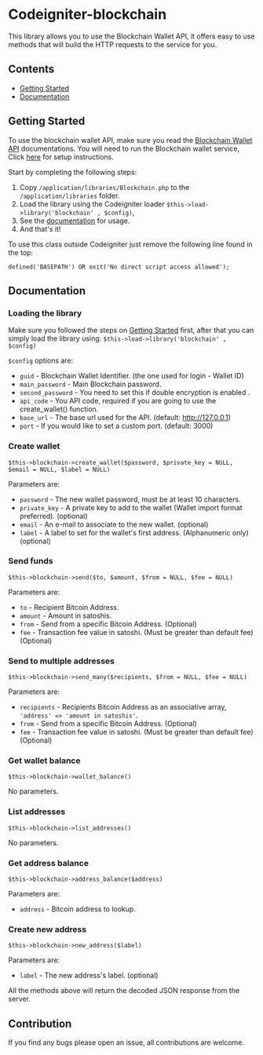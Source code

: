 # Codeigniter-blockchain
This library allows you to use the Blockchain Wallet API, it offers easy to use methods
that will build the HTTP requests to the service for you.
## Contents

  * [Getting Started](#getting-started)
  * [Documentation](#documentation)
  
 ## Getting Started

To use the blockchain wallet API, make sure you read the [Blockchain Wallet API](https://blockchain.info/api/blockchain_wallet_api) documentations.
You will need to run the Blockchain wallet service, Click [here](https://github.com/blockchain/service-my-wallet-v3) for setup instructions.

Start by completing the following steps:

  1. Copy `/application/libraries/Blockchain.php` to the `/application/libraries` folder.
  2. Load the library using the Codeigniter loader `$this->load->library('blockchain' , $config)`, 
  3. See the [documentation](#documentation) for usage.
  4. And that's it!
	
To use this class outside Codeigniter just remove the following line found in the top:

`defined('BASEPATH') OR exit('No direct script access allowed');`

 ## Documentation
  ### Loading the library
Make sure you followed the steps on [Getting Started](#getting-started) first, after that you can simply load the library using:
`$this->load->library('blockchain' , $config)`

`$config` options are:
  * `guid` - Blockchain Wallet Identifier. (the one used for login - Wallet ID)
  * `main_password` - Main Blockchain password.
  * `second_password` - You need to set this if double encryption is enabled .
  * `api_code` - You API code, required if you are going to use the create_wallet() function.
  * `base_url` - The base url used for the API. (default: http://127.0.0.1)
  * `port` - If you would like to set a custom port. (default: 3000)
  
  ### Create wallet
`$this->blockchain->create_wallet($password, $private_key = NULL, $email = NULL, $label = NULL)`

Parameters are:
  * `password` - The new wallet password, must be at least 10 characters.
  * `private_key` - A private key to add to the wallet (Wallet import format preferred). (optional)
  * `email` - An e-mail to associate to the new wallet. (optional)
  * `label` - A label to set for the wallet's first address. (Alphanumeric only) (optional)
 
  ### Send funds
`$this->blockchain->send($to, $amount, $from = NULL, $fee = NULL)`

Parameters are:
  * `to` - Recipient Bitcoin Address.
  * `amount` - Amount in satoshis.
  * `from` - Send from a specific Bitcoin Address. (Optional)
  * `fee` - Transaction fee value in satoshi. (Must be greater than default fee) (Optional)
  
  ### Send to multiple addresses
`$this->blockchain->send_many($recipients, $from = NULL, $fee = NULL)`
 
 Parameters are:
  * `recipients` - Recipients Bitcoin Address as an associative array, `'address' => 'amount in satoshis'`.
  * `from` - Send from a specific Bitcoin Address. (Optional)
  * `fee` - Transaction fee value in satoshi. (Must be greater than default fee) (Optional)

  ### Get wallet balance
`$this->blockchain->wallet_balance()`

No parameters.

  ### List addresses
`$this->blockchain->list_addresses()`

No parameters.

  ### Get address balance
`$this->blockchain->address_balance($address)`
  
 Parameters are:
  * `address` - Bitcoin address to lookup.
  
  ### Create new address
`$this->blockchain->new_address($label)`

 Parameters are:
  * `label` - The new address's label. (optional)
  
All the methods above will return the decoded JSON response from the server.  

  ## Contribution
If you find any bugs please open an issue, all contributions are welcome.

